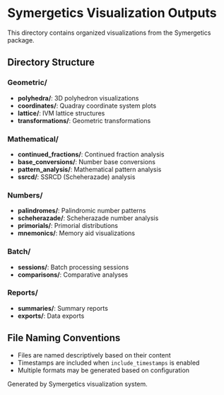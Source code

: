 # Symergetics Visualization Outputs

This directory contains organized visualizations from the Symergetics package.

## Directory Structure

### Geometric/
- **polyhedra/**: 3D polyhedron visualizations
- **coordinates/**: Quadray coordinate system plots
- **lattice/**: IVM lattice structures
- **transformations/**: Geometric transformations

### Mathematical/
- **continued_fractions/**: Continued fraction analysis
- **base_conversions/**: Number base conversions
- **pattern_analysis/**: Mathematical pattern analysis
- **ssrcd/**: SSRCD (Scheherazade) analysis

### Numbers/
- **palindromes/**: Palindromic number patterns
- **scheherazade/**: Scheherazade number analysis
- **primorials/**: Primorial distributions
- **mnemonics/**: Memory aid visualizations

### Batch/
- **sessions/**: Batch processing sessions
- **comparisons/**: Comparative analyses

### Reports/
- **summaries/**: Summary reports
- **exports/**: Data exports

## File Naming Conventions

- Files are named descriptively based on their content
- Timestamps are included when `include_timestamps` is enabled
- Multiple formats may be generated based on configuration

Generated by Symergetics visualization system.
